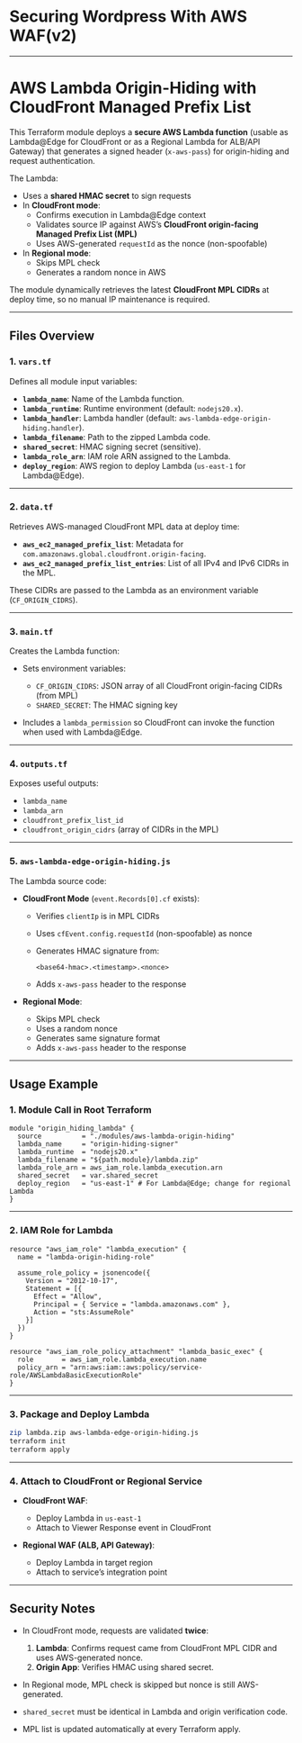 # Securing Wordpress With AWS WAF(v2)

---

# AWS Lambda Origin-Hiding with CloudFront Managed Prefix List

This Terraform module deploys a **secure AWS Lambda function** (usable as Lambda\@Edge for CloudFront or as a Regional Lambda for ALB/API Gateway) that generates a signed header (`x-aws-pass`) for origin-hiding and request authentication.

The Lambda:

* Uses a **shared HMAC secret** to sign requests
* In **CloudFront mode**:
  * Confirms execution in Lambda\@Edge context
  * Validates source IP against AWS’s **CloudFront origin-facing Managed Prefix List (MPL)**
  * Uses AWS-generated `requestId` as the nonce (non-spoofable)
* In **Regional mode**:
  * Skips MPL check
  * Generates a random nonce in AWS

The module dynamically retrieves the latest **CloudFront MPL CIDRs** at deploy time, so no manual IP maintenance is required.

---

## **Files Overview**

### **1. `vars.tf`**

Defines all module input variables:

* **`lambda_name`**: Name of the Lambda function.
* **`lambda_runtime`**: Runtime environment (default: `nodejs20.x`).
* **`lambda_handler`**: Lambda handler (default: `aws-lambda-edge-origin-hiding.handler`).
* **`lambda_filename`**: Path to the zipped Lambda code.
* **`shared_secret`**: HMAC signing secret (sensitive).
* **`lambda_role_arn`**: IAM role ARN assigned to the Lambda.
* **`deploy_region`**: AWS region to deploy Lambda (`us-east-1` for Lambda\@Edge).

---

### **2. `data.tf`**

Retrieves AWS-managed CloudFront MPL data at deploy time:

* **`aws_ec2_managed_prefix_list`**: Metadata for `com.amazonaws.global.cloudfront.origin-facing`.
* **`aws_ec2_managed_prefix_list_entries`**: List of all IPv4 and IPv6 CIDRs in the MPL.

These CIDRs are passed to the Lambda as an environment variable (`CF_ORIGIN_CIDRS`).

---

### **3. `main.tf`**

Creates the Lambda function:

* Sets environment variables:

  * `CF_ORIGIN_CIDRS`: JSON array of all CloudFront origin-facing CIDRs (from MPL)
  * `SHARED_SECRET`: The HMAC signing key
* Includes a `lambda_permission` so CloudFront can invoke the function when used with Lambda\@Edge.

---

### **4. `outputs.tf`**

Exposes useful outputs:

* `lambda_name`
* `lambda_arn`
* `cloudfront_prefix_list_id`
* `cloudfront_origin_cidrs` (array of CIDRs in the MPL)

---

### **5. `aws-lambda-edge-origin-hiding.js`**

The Lambda source code:

* **CloudFront Mode** (`event.Records[0].cf` exists):

  * Verifies `clientIp` is in MPL CIDRs
  * Uses `cfEvent.config.requestId` (non-spoofable) as nonce
  * Generates HMAC signature from:

    ```
    <base64-hmac>.<timestamp>.<nonce>
    ```
  * Adds `x-aws-pass` header to the response
* **Regional Mode**:

  * Skips MPL check
  * Uses a random nonce
  * Generates same signature format
  * Adds `x-aws-pass` header to the response

---

## **Usage Example**

### 1. **Module Call in Root Terraform**

```hcl
module "origin_hiding_lambda" {
  source          = "./modules/aws-lambda-origin-hiding"
  lambda_name     = "origin-hiding-signer"
  lambda_runtime  = "nodejs20.x"
  lambda_filename = "${path.module}/lambda.zip"
  lambda_role_arn = aws_iam_role.lambda_execution.arn
  shared_secret   = var.shared_secret
  deploy_region   = "us-east-1" # For Lambda@Edge; change for regional Lambda
}
```

---

### 2. **IAM Role for Lambda**

```hcl
resource "aws_iam_role" "lambda_execution" {
  name = "lambda-origin-hiding-role"

  assume_role_policy = jsonencode({
    Version = "2012-10-17",
    Statement = [{
      Effect = "Allow",
      Principal = { Service = "lambda.amazonaws.com" },
      Action = "sts:AssumeRole"
    }]
  })
}

resource "aws_iam_role_policy_attachment" "lambda_basic_exec" {
  role       = aws_iam_role.lambda_execution.name
  policy_arn = "arn:aws:iam::aws:policy/service-role/AWSLambdaBasicExecutionRole"
}
```

---

### 3. **Package and Deploy Lambda**

```bash
zip lambda.zip aws-lambda-edge-origin-hiding.js
terraform init
terraform apply
```

---

### 4. **Attach to CloudFront or Regional Service**

* **CloudFront WAF**:

  * Deploy Lambda in `us-east-1`
  * Attach to Viewer Response event in CloudFront
* **Regional WAF (ALB, API Gateway)**:

  * Deploy Lambda in target region
  * Attach to service’s integration point

---

## **Security Notes**

* In CloudFront mode, requests are validated **twice**:

  1. **Lambda**: Confirms request came from CloudFront MPL CIDR and uses AWS-generated nonce.
  2. **Origin App**: Verifies HMAC using shared secret.
* In Regional mode, MPL check is skipped but nonce is still AWS-generated.
* `shared_secret` must be identical in Lambda and origin verification code.
* MPL list is updated automatically at every Terraform apply.


